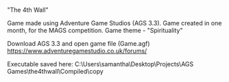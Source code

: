 "The 4th Wall"

Game made using Adventure Game Studios (AGS 3.3).
Game created in one month, for the MAGS competition.
Game theme - "Spirituality"

Download AGS 3.3 and open game file (Game.agf)
https://www.adventuregamestudio.co.uk/forums/

Executable saved here:
C:\Users\samantha\Desktop\Projects\AGS Games\the4thwall\Compiled\copy